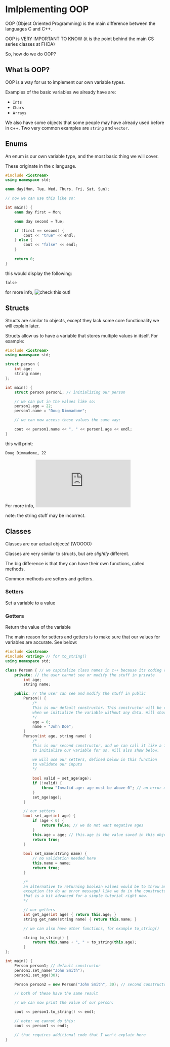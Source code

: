 # Imlplementing OOP

OOP (Object Oriented Programming) is the main difference between the languages C and C++.

OOP is VERY IMPORTANT TO KNOW (it is the point behind the main CS series classes at FHDA)

So, how do we do OOP?

## What Is OOP?

OOP is a way for us to implement our own variable types.

Examples of the basic variables we already have are:

* ```Ints```
* ```Chars```
* ```Arrays```

We also have some objects that some people may have already used before in c++. Two very common examples are ```string``` and ```vector```.

## Enums

An enum is our own variable type, and the most basic thing we will cover.

These originate in the c language.

``` C++
#include <iostream>
using namespace std;

enum day{Mon, Tue, Wed, Thurs, Fri, Sat, Sun};

// now we can use this like so:

int main() {
    enum day first = Mon;

    enum day second = Tue;

    if (first == second) {
        cout << "true" << endl;
    } else {
        cout << "false" << endl;
    }
    
    return 0;
}
```

this would display the following:

``` shell
false
```

for more info, ![check this out!](https://www.geeksforgeeks.org/enumeration-enum-c/)

## Structs

Structs are similar to objects, except they lack some core functionality we will explain later.

Structs allow us to have a variable that stores multiple values in itself. For example:

``` c++
#include <iostream>
using namespace std;

struct person {
    int age;
    string name;
};

int main() {
    struct person person1; // initializing our person

    // we can put in the values like so:
    person1.age = 22;
    person1.name = "Doug Dimmadome";

    // we can now access these values the same way:

    cout << person1.name << ", " << person1.age << endl;
}
```

this will print:

``` shell
Doug Dimmadome, 22
```

For more info, ![read here.](https://www.w3schools.com/c/c_structs.php)

note: the string stuff may be incorrect.

## Classes

Classes are our actual objects! (WOOOO)

Classes are very similar to structs, but are *slightly* different.

The big difference is that they can have their own functions, called methods.

Common methods are setters and getters.

### Setters

Set a variable to a value

### Getters

Return the value of the variable

The main reason for setters and getters is to make sure that our values for variables are accurate. See below:

``` c++
#include <iostream>
#include <string> // for to_string()
using namespace std;

class Person { // we capitalize class names in c++ because its coding convention
    private: // the user cannot see or modify the stuff in private
        int age;
        string name;

    public: // the user can see and modify the stuff in public
        Person() {
            /*
            This is our default constructor. This constructor will be called 
            when we initialize the variable without any data. Will show below.
            */
            age = 0;
            name = "John Doe";
        }
        Person(int age, string name) {
            /*
            This is our second constructor, and we can call it like a function 
            to initialize our variable for us. Will also show below.

            we will use our setters, defined below in this function 
            to validate our inputs
            */
            
            bool valid = set_age(age);
            if (!valid) {
                throw "Invalid age: age must be above 0"; // an error message
            }
            set_age(age);
        }

        // our setters
        bool set_age(int age) {
            if (age < 0) {
                return false; // we do not want negative ages
            }
            this.age = age; // this.age is the value saved in this object
            return true;
        }
        
        bool set_name(string name) {
            // no validation needed here
            this.name = name;
            return true;
        }

        /*
        an alternative to returning boolean values would be to throw an 
        exception (to do an error message) like we do in the constructor but 
        that is a bit advanced for a simple tutorial right now.
        */

        // our getters
        int get_age(int age) { return this.age; }
        string get_name(string name) { return this.name; }

        // we can also have other functions, for example to_string()

        string to_string() {
            return this.name + ", " + to_string(this.age);
        }
};

int main() {
    Person person1; // default constructor
    person1.set_name("John Smith");
    person1.set_age(30);

    Person person2 = new Person("John Smith", 30); // second constructor

    // both of these have the same result

    // we can now print the value of our person:

    cout << person1.to_string() << endl;

    // note: we cannot do this:
    cout << person1 << endl;

    // that requires additional code that I won't explain here
}
```
